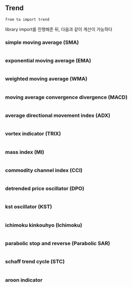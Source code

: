 ## Trend
```angular2html
from ta import trend
```
library import를 진행해준 뒤, 다음과 같이 계산이 가능하다

### simple moving average (SMA)
```angular2html

```
### exponential moving average (EMA)
```angular2html

```
### weighted moving average (WMA)
```angular2html

```
### moving average convergence divergence (MACD)
```angular2html

```
### average directional movement index (ADX)
```angular2html

```
### vortex indicator (TRIX)
```angular2html

```
### mass index (MI)
```angular2html

```
### commodity channel index (CCI)
```angular2html

```
### detrended price oscillator (DPO)
```angular2html

```
### kst oscillator (KST)
```angular2html

```
### ichimoku kinkouhyo (Ichimoku)
```angular2html

```
### parabolic stop and reverse (Parabolic SAR)
```angular2html

```
### schaff trend cycle (STC)
```angular2html

```
### aroon indicator
```angular2html

```